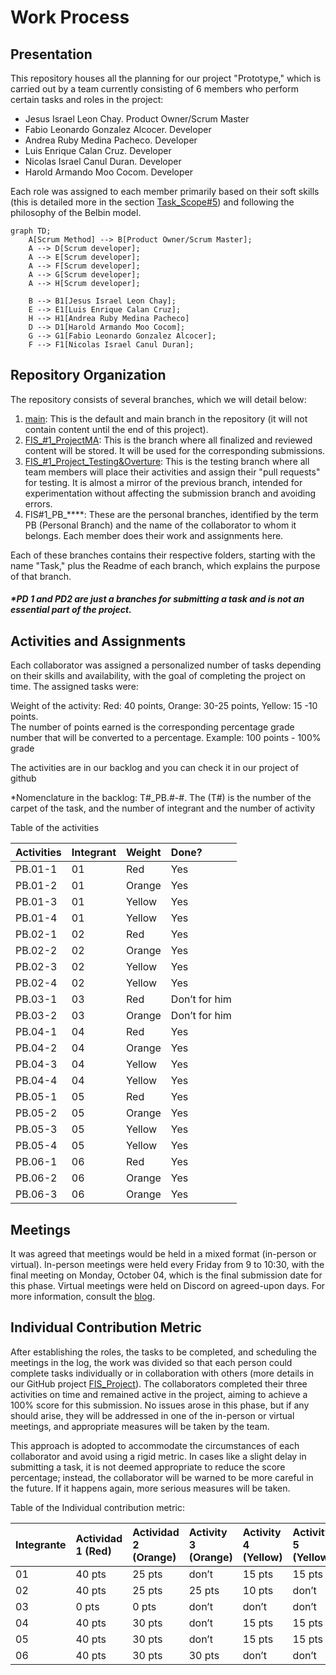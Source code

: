 # Work Process

## Presentation

This repository houses all the planning for our project "Prototype," which is carried out by a team currently consisting of 6 members who perform certain tasks and roles in the project:

-   Jesus Israel Leon Chay. Product Owner/Scrum Master
-   Fabio Leonardo Gonzalez Alcocer. Developer
-   Andrea Ruby Medina Pacheco. Developer
-   Luis Enrique Calan Cruz. Developer
-   Nicolas Israel Canul Duran. Developer
-   Harold Armando Moo Cocom. Developer

Each role was assigned to each member primarily based on their soft skills (this is detailed more in the section [Task_Scope#5](https://github.com/Chayy80/Repostorio-Equipo-3/tree/FIS_%231_ProjectMA/Task_Scope%235)) and following the philosophy of the Belbin model.

```mermaid
graph TD;
    A[Scrum Method] --> B[Product Owner/Scrum Master];
    A --> D[Scrum developer];
    A --> E[Scrum developer];
    A --> F[Scrum developer];
    A --> G[Scrum developer];
    A --> H[Scrum developer];
    
    B --> B1[Jesus Israel Leon Chay];
    E --> E1[Luis Enrique Calan Cruz];
	H --> H1[Andrea Ruby Medina Pacheco]
    D --> D1[Harold Armando Moo Cocom];
    G --> G1[Fabio Leonardo Gonzalez Alcocer];
    F --> F1[Nicolas Israel Canul Duran];
```
## Repository Organization

The repository consists of several branches, which we will detail below:

1.  [main](https://github.com/Chayy80/Repostorio-Equipo-3): This is the default and main branch in the repository (it will not contain content until the end of this project).
2.  [FIS_#1_ProjectMA](https://github.com/Chayy80/Repostorio-Equipo-3/tree/FIS_#1_ProjectMA): This is the branch where all finalized and reviewed content will be stored. It will be used for the corresponding submissions.
3.  [FIS_#1_Project_Testing&Overture](https://github.com/Chayy80/Repostorio-Equipo-3/tree/FIS_%231_Project_Testing%26Overtures): This is the testing branch where all team members will place their activities and assign their "pull requests" for testing. It is almost a mirror of the previous branch, intended for experimentation without affecting the submission branch and avoiding errors.
4.  FIS#1_PB_****: These are the personal branches, identified by the term PB (Personal Branch) and the name of the collaborator to whom it belongs. Each member does their work and assignments here.

Each of these branches contains their respective folders, starting with the name "Task," plus the Readme of each branch, which explains the purpose of that branch.

##### *PD 1 and PD2 are just a branches for submitting a task and is not an essential part of the project.

## Activities and Assignments

Each collaborator was assigned a personalized number of tasks depending on their skills and availability, with the goal of completing the project on time. The assigned tasks were:

Weight of the activity: Red: 40 points, Orange: 30-25 points, Yellow: 15 \-10 points.  
The number of points earned is the corresponding percentage grade number that will be converted to a percentage. Example: 100 points \- 100% grade

The activities are in our backlog and you can check it in our project of github

\*Nomenclature in the backlog: T\#\_PB.\#-\#. The (T\#) is the number of the carpet of the task, and the number of integrant and the number of activity

Table of the activities

| Activities | Integrant | Weight | Done? |
| :---- | :---- | :---- | :---- |
| PB.01-1 | 01 | Red | Yes |
| PB.01-2 | 01 | Orange | Yes |
| PB.01-3 | 01 | Yellow | Yes |
| PB.01-4 | 01 | Yellow | Yes |
| PB.02-1 | 02 | Red | Yes |
| PB.02-2 | 02 | Orange | Yes |
| PB.02-3 | 02 | Yellow | Yes |
| PB.02-4 | 02 | Yellow | Yes |
| PB.03-1 | 03 | Red | Don’t for him |
| PB.03-2 | 03 | Orange | Don’t for him |
| PB.04-1 | 04 | Red | Yes |
| PB.04-2 | 04 | Orange | Yes |
| PB.04-3 | 04 | Yellow | Yes |
| PB.04-4 | 04 | Yellow | Yes |
| PB.05-1 | 05 | Red | Yes |
| PB.05-2 | 05 | Orange | Yes |
| PB.05-3 | 05 | Yellow | Yes |
| PB.05-4 | 05 | Yellow | Yes |
| PB.06-1 | 06 | Red | Yes |
| PB.06-2 | 06 | Orange | Yes |
| PB.06-3 | 06 | Orange | Yes |
 
## Meetings

It was agreed that meetings would be held in a mixed format (in-person or virtual). In-person meetings were held every Friday from 9 to 10:30, with the final meeting on Monday, October 04, which is the final submission date for this phase. Virtual meetings were held on Discord on agreed-upon days. For more information, consult the [blog](https://github.com/users/Chayy80/projects/1).

## Individual Contribution Metric

After establishing the roles, the tasks to be completed, and scheduling the meetings in the log, the work was divided so that each person could complete tasks individually or in collaboration with others (more details in our GitHub project [FIS_Project](https://github.com/users/Chayy80/projects/1)). The collaborators completed their three activities on time and remained active in the project, aiming to achieve a 100% score for this submission. No issues arose in this phase, but if any should arise, they will be addressed in one of the in-person or virtual meetings, and appropriate measures will be taken by the team.

This approach is adopted to accommodate the circumstances of each collaborator and avoid using a rigid metric. In cases like a slight delay in submitting a task, it is not deemed appropriate to reduce the score percentage; instead, the collaborator will be warned to be more careful in the future. If it happens again, more serious measures will be taken.

Table of the Individual contribution metric:

| Integrante | Actividad 1 (Red) | Actividad 2 (Orange) | Activity 3 (Orange) | Activity 4 (Yellow) | Activity 5 (Yellow) | Total |
| :---- | :---- | :---- | :---- | :---- | :---- | :---- |
| 01 | 40 pts | 25 pts | don’t | 15 pts | 15 pts | 95% |
| 02 | 40 pts | 25 pts | 25 pts | 10 pts | don’t | 100% |
| 03 | 0 pts | 0 pts | don’t | don’t | don’t | 0% |
| 04 | 40 pts | 30 pts | don’t | 15 pts | 15 pts | 100% |
| 05 | 40 pts | 30 pts | don’t | 15 pts | 15 pts | 100% |
| 06 | 40 pts | 30 pts | 30 pts | don’t  | don’t | 100% |
